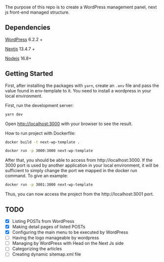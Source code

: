 The purpose of this repo is to create a WordPress management panel, next js front-end managed structure.

## Dependencies
[WordPress](https://wordpress.org/download/) 6.2.2 +

[Nextjs](https://nextjs.org/docs/getting-started/installation) 13.4.7 +

[Nodejs](https://nodejs.org/en) 16.8+

## Getting Started

First, after installing the packages with ``yarn``, create an ``.env`` file and pass the value found in env-template to it. You need to install a wordpress in your local environment.

First, run the development server:

```bash
yarn dev
```

Open [http://localhost:3000](http://localhost:3000) with your browser to see the result.

How to run project with Dockerfile:

```bash
docker build -t next-wp-template .
```
```bash
docker run -p 3000:3000 next-wp-template
```

After that, you should be able to access from http://localhost:3000. If the 3000 port is used by another application in your local environment, it will be sufficient to simply change the port we mapped in the docker run command. To give an example:

```bash
docker run -p 3001:3000 next-wp-template
```

Thus, you can now access the project from the http://localhost:3001 port.

## TODO

- [x] Listing POSTs from WordPress
- [x] Making detail pages of listed POSTs
- [x] Configuring the main menu to be executed by WordPress
- [ ] Having the logo manageable by wordpress
- [ ] Managing by WordPress with Head on the Next Js side
- [ ] Categorizing the articles
- [ ] Creating dynamic sitemap.xml file